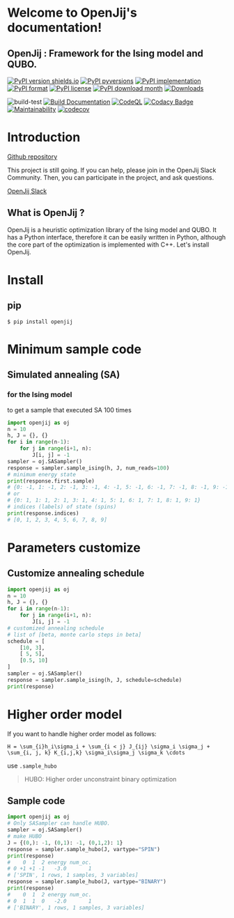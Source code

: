 # Welcome to OpenJij's documentation!


## OpenJij : Framework for the Ising model and QUBO.

[![PyPI version shields.io](https://img.shields.io/pypi/v/openjij.svg)](https://pypi.python.org/pypi/openjij/)
[![PyPI pyversions](https://img.shields.io/pypi/pyversions/openjij.svg)](https://pypi.python.org/pypi/openjij/)
[![PyPI implementation](https://img.shields.io/pypi/implementation/openjij.svg)](https://pypi.python.org/pypi/openjij/)
[![PyPI format](https://img.shields.io/pypi/format/openjij.svg)](https://pypi.python.org/pypi/openjij/)
[![PyPI license](https://img.shields.io/pypi/l/openjij.svg)](https://pypi.python.org/pypi/openjij/)
[![PyPI download month](https://img.shields.io/pypi/dm/openjij.svg)](https://pypi.python.org/pypi/openjij/)
[![Downloads](https://pepy.tech/badge/openjij)](https://pepy.tech/project/openjij)

![build-test](https://github.com/OpenJij/OpenJij/workflows/build-test/badge.svg)
[![Build Documentation](https://github.com/OpenJij/OpenJij/actions/workflows/buid-doc.yml/badge.svg)](https://github.com/OpenJij/OpenJij/actions/workflows/buid-doc.yml)
[![CodeQL](https://github.com/OpenJij/OpenJij/actions/workflows/codeql-analysis.yml/badge.svg)](https://github.com/OpenJij/OpenJij/actions/workflows/codeql-analysis.yml)
[![Codacy Badge](https://app.codacy.com/project/badge/Grade/0204475dc07d48ffa851480d03db759e)](https://www.codacy.com/gh/OpenJij/OpenJij/dashboard?utm_source=github.com&utm_medium=referral&utm_content=OpenJij/OpenJij&utm_campaign=Badge_Grade)
[![Maintainability](https://api.codeclimate.com/v1/badges/3b2f43f3e601ae74c497/maintainability)](https://codeclimate.com/github/OpenJij/OpenJij/maintainability)
[![codecov](https://codecov.io/gh/OpenJij/OpenJij/branch/main/graph/badge.svg?token=WMSK3GS8E5)](https://codecov.io/gh/OpenJij/OpenJij)


# Introduction

[Github repository](https://github.com/OpenJij/OpenJij)

This project is still going. If you can help, please join in the OpenJij Slack Community. Then, you can participate in the project, and ask questions.

[OpenJij Slack](https://openjij.slack.com/join/shared_invite/enQtNjQyMjIwMzMwNzA4LTQ5MWRjOWYxYmY1Nzk4YzdiYzlmZjIxYjhhMmMxZjAyMzE3MDc1ZWRkYmI1YjhkNjRlOTM1ODE0NTc5Yzk3ZDA)

## What is OpenJij ?


OpenJij is a heuristic optimization library of the Ising model and QUBO.
It has a Python interface, therefore it can be easily written in Python, although the core part of the optimization is implemented with C++.
Let's install OpenJij.

# Install

## pip

```shell
$ pip install openjij
```

# Minimum sample code

## Simulated annealing (SA)

### for the Ising model

to get a sample that executed SA 100 times
```python
import openjij as oj
n = 10
h, J = {}, {}
for i in range(n-1):
    for j in range(i+1, n):
        J[i, j] = -1
sampler = oj.SASampler()
response = sampler.sample_ising(h, J, num_reads=100)
# minimum energy state
print(response.first.sample)
# {0: -1, 1: -1, 2: -1, 3: -1, 4: -1, 5: -1, 6: -1, 7: -1, 8: -1, 9: -1}
# or
# {0: 1, 1: 1, 2: 1, 3: 1, 4: 1, 5: 1, 6: 1, 7: 1, 8: 1, 9: 1}
# indices (labels) of state (spins)
print(response.indices)
# [0, 1, 2, 3, 4, 5, 6, 7, 8, 9]
```

# Parameters customize

## Customize annealing schedule


```python
import openjij as oj
n = 10
h, J = {}, {}
for i in range(n-1):
    for j in range(i+1, n):
        J[i, j] = -1
# customized annealing schedule
# list of [beta, monte carlo steps in beta]
schedule = [
    [10, 3],
    [ 5, 5],
    [0.5, 10]
]
sampler = oj.SASampler()
response = sampler.sample_ising(h, J, schedule=schedule)
print(response)
```

# Higher order model  

If you want to handle higher order model as follows:  


```{math}
H = \sum_{i}h_i\sigma_i + \sum_{i < j} J_{ij} \sigma_i \sigma_j + \sum_{i, j, k} K_{i,j,k} \sigma_i\sigma_j \sigma_k \cdots
``` 

use `.sample_hubo`

> HUBO: Higher order unconstraint binary optimization
## Sample code
```python
import openjij as oj
# Only SASampler can handle HUBO.
sampler = oj.SASampler()
# make HUBO
J = {(0,): -1, (0,1): -1, (0,1,2): 1}
response = sampler.sample_hubo(J, vartype="SPIN")
print(response)
#    0  1  2 energy num_oc.
# 0 +1 +1 -1   -3.0       1
# ['SPIN', 1 rows, 1 samples, 3 variables]
response = sampler.sample_hubo(J, vartype="BINARY")
print(response)
#    0  1  2 energy num_oc.
# 0  1  1  0   -2.0       1
# ['BINARY', 1 rows, 1 samples, 3 variables]
```

